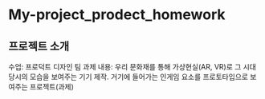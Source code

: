 # My-project_prodect_homework
## 프로젝트 소개
  수업: 프로덕트 디자인
  팀 과제
  내용: 우리 문화재를 통해 가상현실(AR, VR)로 그 시대당시의 모습을 보여주는 기기 제작. 거기에 들어가는 인게임 요소를 프로토타입으로 보여주는 프로젝트(과제) 

